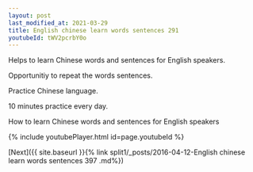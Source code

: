 ```yaml
---
layout: post
last_modified_at: 2021-03-29
title: English chinese learn words sentences 291 
youtubeId: tWV2pcrbY0o
---
```

 
 
Helps to learn Chinese words and sentences for English speakers.

Opportunitiy to repeat the words sentences. 

Practice Chinese language. 
 
10 minutes practice every day. 
 
How to learn Chinese words and sentences for English speakers 
 
{% include youtubePlayer.html id=page.youtubeId %}
 
 
[Next]({{ site.baseurl }}{% link  split1/_posts/2016-04-12-English chinese learn words sentences 397 .md%})
 

